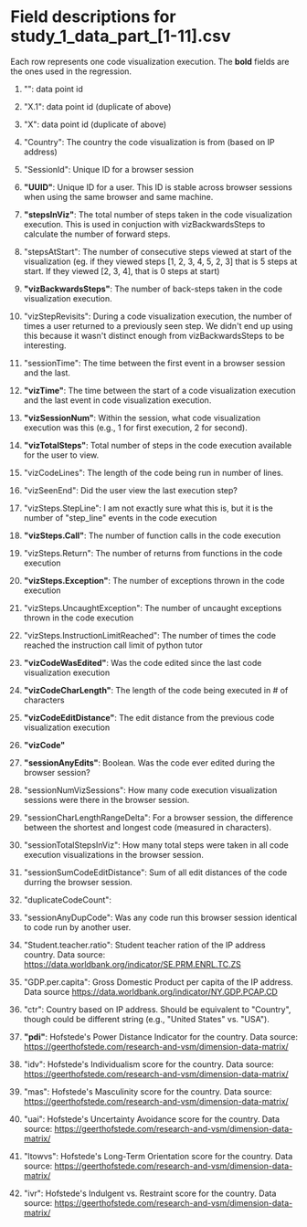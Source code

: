 # Field descriptions for study_1_data_part_[1-11].csv

Each row represents one code visualization execution. The **bold** fields are the ones used in the regression.

1. "": data point id

2. "X.1": data point id (duplicate of above)

3. "X": data point id (duplicate of above)

4. "Country": The country the code visualization is from (based on IP address)

5. "SessionId": Unique ID for a browser session

6. **"UUID"**: Unique ID for a user. This ID is stable across browser sessions when using the same browser and same machine.

7. **"stepsInViz"**: The total number of steps taken in the code visualization execution. This is used in conjuction with vizBackwardsSteps to calculate the number of forward steps.

8. "stepsAtStart": The number of consecutive steps viewed at start of the visualization (eg. if they viewed steps [1, 2, 3, 4, 5, 2, 3] that is 5 steps at start. If they viewed [2, 3, 4], that is 0 steps at start)

9. **"vizBackwardsSteps"**: The number of back-steps taken in the code visualization execution.

10. "vizStepRevisits": During a code visualization execution, the number of times a user returned to a previously seen step. We didn't end up using this because it wasn't distinct enough from vizBackwardsSteps to be interesting.

11. "sessionTime": The time between the first event in a browser session and the last.

12. **"vizTime"**: The time between the start of a code visualization execution and the last event in code visualization execution.

13. **"vizSessionNum"**: Within the session, what code visualization execution was this (e.g., 1 for first execution, 2 for second).

14. **"vizTotalSteps"**: Total number of steps in the code execution available for the user to view.

15. "vizCodeLines": The length of the code being run in number of lines.

16. "vizSeenEnd": Did the user view the last execution step?

17. "vizSteps.StepLine": I am not exactly sure what this is, but it is the number of "step_line" events in the code execution

18. **"vizSteps.Call"**: The number of function calls in the code execution

19. "vizSteps.Return": The number of returns from functions in the code execution

20. **"vizSteps.Exception"**: The number of exceptions thrown in the code execution

21. "vizSteps.UncaughtException": The number of uncaught exceptions thrown in the code execution

22. "vizSteps.InstructionLimitReached": The number of times the code reached the instruction call limit of python tutor

23. **"vizCodeWasEdited"**: Was the code edited since the last code visualization execution

24. **"vizCodeCharLength"**: The length of the code being executed in # of characters

25. **"vizCodeEditDistance"**: The edit distance from the previous code visualization execution

26. **"vizCode"**

27. **"sessionAnyEdits"**: Boolean. Was the code ever edited during the browser session?

28. "sessionNumVizSessions": How many code execution visualization sessions were there in the browser session.

29. "sessionCharLengthRangeDelta": For a browser session, the difference between the shortest and longest code (measured in characters).

30. "sessionTotalStepsInViz": How many total steps were taken in all code execution visualizations in the browser session.

31. "sessionSumCodeEditDistance": Sum of all edit distances of the code durring the browser session.

32. "duplicateCodeCount": 

33. "sessionAnyDupCode": Was any code run this browser session identical to code run by another user.

34. "Student.teacher.ratio": Student teacher ration of the IP address country. Data source: https://data.worldbank.org/indicator/SE.PRM.ENRL.TC.ZS

35. "GDP.per.capita": Gross Domestic Product per capita of the IP address. Data source https://data.worldbank.org/indicator/NY.GDP.PCAP.CD

36. "ctr": Country based on IP address. Should be equivalent to "Country", though could be different string (e.g., "United States" vs. "USA").

37. **"pdi"**: Hofstede's Power Distance Indicator for the country. Data source: https://geerthofstede.com/research-and-vsm/dimension-data-matrix/

38. "idv": Hofstede's Individualism score for the country. Data source: https://geerthofstede.com/research-and-vsm/dimension-data-matrix/

39. "mas": Hofstede's Masculinity score for the country. Data source: https://geerthofstede.com/research-and-vsm/dimension-data-matrix/

40. "uai": Hofstede's Uncertainty Avoidance score for the country. Data source: https://geerthofstede.com/research-and-vsm/dimension-data-matrix/

41. "ltowvs": Hofstede's Long-Term Orientation score for the country. Data source: https://geerthofstede.com/research-and-vsm/dimension-data-matrix/

42. "ivr": Hofstede's Indulgent vs. Restraint score for the country. Data source: https://geerthofstede.com/research-and-vsm/dimension-data-matrix/


